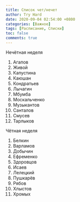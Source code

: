 ```yaml
---
title: Список чет/нечет
author: Try Hard
date: 2020-09-04 02:54:00 +0800
categories: [Важное]
tags: [Расписание, Списки]
toc: false
comments: true
---
```


Нечётная неделя

 1. Агапов
 2. Живой
 3. Капустина
 4. Каюшан
 5. Кондратьев
 6. Лычагин
 7. Мбумба
 8. Москальченко
 9. Музыкантов
 10. Санталов
 11. Смусев
 12. Тарлыков


Чётная неделя

 1. Белкин
 2. Варламов
 3. Добычин
 4. Ефременко
 5. Здоровцов
 6. Исаев
 7. Лелецкий
 8. Пушкарёв
 9. Рябов
 10. Хлыстов
 11. Хромых
